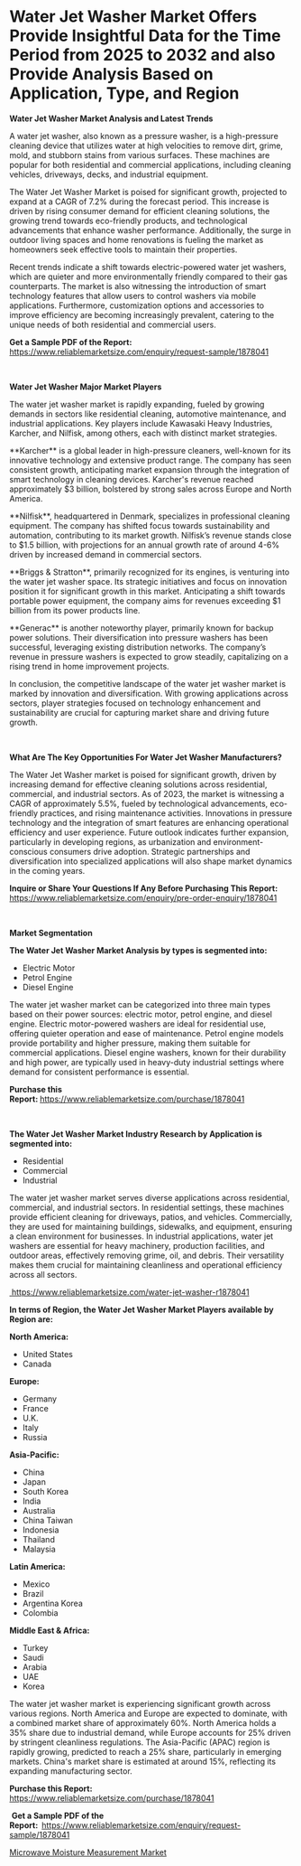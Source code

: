 <p><h1>Water Jet Washer Market Offers Provide Insightful Data for the Time Period from 2025 to 2032 and also Provide Analysis Based on Application, Type, and Region</h1></p><p><strong>Water Jet Washer Market Analysis and Latest Trends</strong></p>
<p><p>A water jet washer, also known as a pressure washer, is a high-pressure cleaning device that utilizes water at high velocities to remove dirt, grime, mold, and stubborn stains from various surfaces. These machines are popular for both residential and commercial applications, including cleaning vehicles, driveways, decks, and industrial equipment.</p><p>The Water Jet Washer Market is poised for significant growth, projected to expand at a CAGR of 7.2% during the forecast period. This increase is driven by rising consumer demand for efficient cleaning solutions, the growing trend towards eco-friendly products, and technological advancements that enhance washer performance. Additionally, the surge in outdoor living spaces and home renovations is fueling the market as homeowners seek effective tools to maintain their properties.</p><p>Recent trends indicate a shift towards electric-powered water jet washers, which are quieter and more environmentally friendly compared to their gas counterparts. The market is also witnessing the introduction of smart technology features that allow users to control washers via mobile applications. Furthermore, customization options and accessories to improve efficiency are becoming increasingly prevalent, catering to the unique needs of both residential and commercial users.</p></p>
<p><strong>Get a Sample PDF of the Report:&nbsp;</strong> <a href="https://www.reliablemarketsize.com/enquiry/request-sample/1878041?utm_campaign=3564&utm_medium=2&utm_source=Github&utm_content=ia&utm_term=11042025&utm_id=water-jet-washer">https://www.reliablemarketsize.com/enquiry/request-sample/1878041</a></p>
<p>&nbsp;</p>
<p><strong>Water Jet Washer Major Market Players</strong></p>
<p><p>The water jet washer market is rapidly expanding, fueled by growing demands in sectors like residential cleaning, automotive maintenance, and industrial applications. Key players include Kawasaki Heavy Industries, Karcher, and Nilfisk, among others, each with distinct market strategies.</p><p>**Karcher** is a global leader in high-pressure cleaners, well-known for its innovative technology and extensive product range. The company has seen consistent growth, anticipating market expansion through the integration of smart technology in cleaning devices. Karcher's revenue reached approximately $3 billion, bolstered by strong sales across Europe and North America.</p><p>**Nilfisk**, headquartered in Denmark, specializes in professional cleaning equipment. The company has shifted focus towards sustainability and automation, contributing to its market growth. Nilfisk’s revenue stands close to $1.5 billion, with projections for an annual growth rate of around 4-6% driven by increased demand in commercial sectors.</p><p>**Briggs & Stratton**, primarily recognized for its engines, is venturing into the water jet washer space. Its strategic initiatives and focus on innovation position it for significant growth in this market. Anticipating a shift towards portable power equipment, the company aims for revenues exceeding $1 billion from its power products line.</p><p>**Generac** is another noteworthy player, primarily known for backup power solutions. Their diversification into pressure washers has been successful, leveraging existing distribution networks. The company’s revenue in pressure washers is expected to grow steadily, capitalizing on a rising trend in home improvement projects.</p><p>In conclusion, the competitive landscape of the water jet washer market is marked by innovation and diversification. With growing applications across sectors, player strategies focused on technology enhancement and sustainability are crucial for capturing market share and driving future growth.</p></p>
<p>&nbsp;</p>
<p><strong>What Are The Key Opportunities For Water Jet Washer Manufacturers?</strong></p>
<p><p>The Water Jet Washer market is poised for significant growth, driven by increasing demand for effective cleaning solutions across residential, commercial, and industrial sectors. As of 2023, the market is witnessing a CAGR of approximately 5.5%, fueled by technological advancements, eco-friendly practices, and rising maintenance activities. Innovations in pressure technology and the integration of smart features are enhancing operational efficiency and user experience. Future outlook indicates further expansion, particularly in developing regions, as urbanization and environment-conscious consumers drive adoption. Strategic partnerships and diversification into specialized applications will also shape market dynamics in the coming years.</p></p>
<p><strong>Inquire or Share Your Questions If Any Before Purchasing This Report:</strong> <a href="https://www.reliablemarketsize.com/enquiry/pre-order-enquiry/1878041?utm_campaign=3564&utm_medium=2&utm_source=Github&utm_content=ia&utm_term=11042025&utm_id=water-jet-washer">https://www.reliablemarketsize.com/enquiry/pre-order-enquiry/1878041</a></p>
<p>&nbsp;</p>
<p><strong>Market Segmentation</strong></p>
<p><strong>The Water Jet Washer Market Analysis by types is segmented into:</strong></p>
<p><ul><li>Electric Motor</li><li>Petrol Engine</li><li>Diesel Engine</li></ul></p>
<p><p>The water jet washer market can be categorized into three main types based on their power sources: electric motor, petrol engine, and diesel engine. Electric motor-powered washers are ideal for residential use, offering quieter operation and ease of maintenance. Petrol engine models provide portability and higher pressure, making them suitable for commercial applications. Diesel engine washers, known for their durability and high power, are typically used in heavy-duty industrial settings where demand for consistent performance is essential.</p></p>
<p><strong>Purchase this Report:&nbsp;</strong><a href="https://www.reliablemarketsize.com/purchase/1878041?utm_campaign=3564&utm_medium=2&utm_source=Github&utm_content=ia&utm_term=11042025&utm_id=water-jet-washer">https://www.reliablemarketsize.com/purchase/1878041</a></p>
<p>&nbsp;</p>
<p><strong>The Water Jet Washer Market Industry Research by Application is segmented into:</strong></p>
<p><ul><li>Residential</li><li>Commercial</li><li>Industrial</li></ul></p>
<p><p>The water jet washer market serves diverse applications across residential, commercial, and industrial sectors. In residential settings, these machines provide efficient cleaning for driveways, patios, and vehicles. Commercially, they are used for maintaining buildings, sidewalks, and equipment, ensuring a clean environment for businesses. In industrial applications, water jet washers are essential for heavy machinery, production facilities, and outdoor areas, effectively removing grime, oil, and debris. Their versatility makes them crucial for maintaining cleanliness and operational efficiency across all sectors.</p></p>
<p><a href="https://www.reliablemarketsize.com/water-jet-washer-r1878041?utm_campaign=3564&utm_medium=2&utm_source=Github&utm_content=ia&utm_term=11042025&utm_id=water-jet-washer">&nbsp;https://www.reliablemarketsize.com/water-jet-washer-r1878041</a></p>
<p><strong>In terms of Region, the Water Jet Washer Market Players available by Region are:</strong></p>
<p>
    <p> <strong> North America: </strong>
        <ul>
            <li>United States</li>
            <li>Canada</li>
        </ul>
        </p> 
    <p> <strong> Europe: </strong>
        <ul>
            <li>Germany</li>
            <li>France</li>
            <li>U.K.</li>
            <li>Italy</li>
            <li>Russia</li>
        </ul>
        </p> 
    <p> <strong> Asia-Pacific: </strong>
        <ul>
            <li>China</li>
            <li>Japan</li>
            <li>South Korea</li>
            <li>India</li>
            <li>Australia</li>
            <li>China Taiwan</li>
            <li>Indonesia</li>
            <li>Thailand</li>
            <li>Malaysia</li>
        </ul>
        </p> 
    <p> <strong> Latin America: </strong>
        <ul>
            <li>Mexico</li>
            <li>Brazil</li>
            <li>Argentina Korea</li>
            <li>Colombia</li>
        </ul>
        </p> 
    <p> <strong> Middle East & Africa: </strong>
        <ul>
            <li>Turkey</li>
            <li>Saudi</li>
            <li>Arabia</li>
            <li>UAE</li>
            <li>Korea</li>
        </ul>
    </p>
    </p>
<p><p>The water jet washer market is experiencing significant growth across various regions. North America and Europe are expected to dominate, with a combined market share of approximately 60%. North America holds a 35% share due to industrial demand, while Europe accounts for 25% driven by stringent cleanliness regulations. The Asia-Pacific (APAC) region is rapidly growing, predicted to reach a 25% share, particularly in emerging markets. China's market share is estimated at around 15%, reflecting its expanding manufacturing sector.</p></p>
<p><strong>Purchase this Report: </strong><a href="https://www.reliablemarketsize.com/purchase/1878041?utm_campaign=3564&utm_medium=2&utm_source=Github&utm_content=ia&utm_term=11042025&utm_id=water-jet-washer">https://www.reliablemarketsize.com/purchase/1878041</a></p>
<p>&nbsp;<strong>Get a Sample PDF of the Report:&nbsp;&nbsp;</strong><a href="https://www.reliablemarketsize.com/enquiry/request-sample/1878041?utm_campaign=3564&utm_medium=2&utm_source=Github&utm_content=ia&utm_term=11042025&utm_id=water-jet-washer">https://www.reliablemarketsize.com/enquiry/request-sample/1878041</a></p>
<p><strong></strong></p>
<p><p><a href="https://github.com/ternainglin/Market-Research-Report-List-1/blob/main/microwave-moisture-measurement-market.md?utm_campaign=3564&utm_medium=2&utm_source=Github&utm_content=ia&utm_term=11042025&utm_id=water-jet-washer">Microwave Moisture Measurement Market</a></p></p>